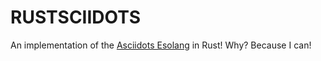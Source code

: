 # RUSTSCIIDOTS

An implementation of the [Asciidots Esolang](https://github.com/aaronjanse/asciidots) in Rust!
Why? Because I can!